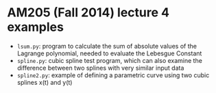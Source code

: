# AM205 (Fall 2014) lecture 4 examples

* `lsum.py`: program to calculate the sum of absolute values of the Lagrange
polynomial, needed to evaluate the Lebesgue Constant
* `spline.py`: cubic spline test program, which can also examine the difference
between two splines with very similar input data
* `spline2.py`: example of defining a parametric curve using two cubic splines
x(t) and y(t)
